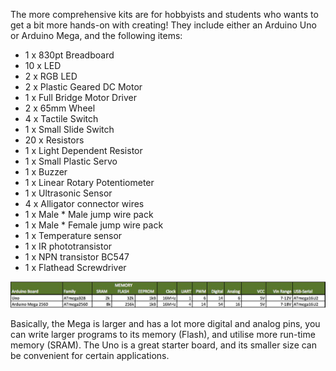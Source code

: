The more comprehensive kits are for hobbyists and students who wants to get a bit more hands-on with creating! They include either an Arduino Uno or Arduino Mega, and the following items:


* 1 x 830pt Breadboard
* 10 x LED
* 2 x RGB LED
* 2 x Plastic Geared DC Motor
* 1 x Full Bridge Motor Driver
* 2 x 65mm Wheel
* 4 x Tactile Switch
* 1 x Small Slide Switch
* 20 x Resistors
* 1 x Light Dependent Resistor
* 1 x Small Plastic Servo
* 1 x Buzzer
* 1 x Linear Rotary Potentiometer
* 1 x Ultrasonic Sensor
* 4 x Alligator connector wires
* 1 x Male * Male jump wire pack
* 1 x Male * Female jump wire pack
* 1 x Temperature sensor
* 1 x IR phototransistor
* 1 x NPN transistor BC547
* 1 x Flathead Screwdriver

![table comparing uno and mega](/images/sales/arduino_comp.jpg)

Basically, the Mega is larger and has a lot more digital and analog pins, you can write larger programs to its memory (Flash), and utilise more run-time memory (SRAM).
The Uno is a great starter board, and its smaller size can be convenient for certain applications.

